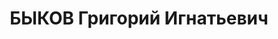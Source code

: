 ---
title: БЫКОВ Григорий Игнатьевич
description: "Род. в 1895, Вятская губ. Нормировщик Черногорского рудоуправления \n\
  \  Арестован 25.11.1936. Обв.: к.-р. агитация. Приговор: ВК ВС СССР, 26.10.1936\
  \ – ВМН. Расстрелян 21.04.1937, в г. Красноярске. \n  Реабилитирован ВК ВС СССР\
  \ 16.12.1958"
---